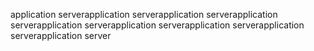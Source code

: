 application serverapplication serverapplication serverapplication serverapplication serverapplication serverapplication serverapplication serverapplication server
